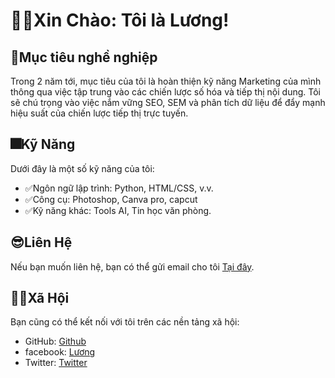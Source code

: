
<body>

<h1>🎉🎉Xin Chào: Tôi là Lương!</h1>

<h2>💖Mục tiêu nghề nghiệp</h2>

<p>Trong 2 năm tới, mục tiêu của tôi là hoàn thiện kỹ năng Marketing của mình thông qua việc tập trung vào các chiến lược số hóa và tiếp thị nội dung. Tôi sẽ chú trọng vào việc nắm vững SEO, SEM và phân tích dữ liệu để đẩy mạnh hiệu suất của chiến lược tiếp thị trực tuyến.</p>


<h2>🎆Kỹ Năng</h2>

<p>Dưới đây là một số kỹ năng của tôi:</p>

<ul>
    <li>✅Ngôn ngữ lập trình: Python, HTML/CSS, v.v.</li>
    <li>✅Công cụ: Photoshop, Canva pro, capcut</li>
    <li>✅Kỹ năng khác: Tools AI, Tin học văn phòng.</li>
</ul>

<h2>😎Liên Hệ</h2>

<p>Nếu bạn muốn liên hệ, bạn có thể gửi email cho tôi  <a href="mailto:fasamasky@gmail.com">Tại đây</a>.</p>

<h2>🐳🐋Xã Hội</h2>

<p>Bạn cũng có thể kết nối với tôi trên các nền tảng xã hội:</p>

<ul>
    <li>GitHub: <a href="https://github.com/bubbleroy">Github</a></li>
    <li>facebook: <a href="https://www.facebook.com/Darling.bubble">Lương</a></li>
    <li>Twitter: <a href="link-Twitter-của-bạn"> Twitter </a></li>
</ul>

</body>
</html>

